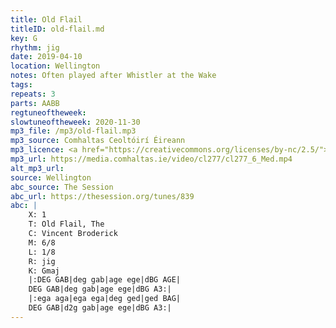 ```yaml
---
title: Old Flail
titleID: old-flail.md
key: G
rhythm: jig
date: 2019-04-10
location: Wellington
notes: Often played after Whistler at the Wake
tags:
repeats: 3
parts: AABB
regtuneoftheweek:
slowtuneoftheweek: 2020-11-30
mp3_file: /mp3/old-flail.mp3
mp3_source: Comhaltas Ceoltóirí Éireann
mp3_licence: <a href="https://creativecommons.org/licenses/by-nc/2.5/">CC-BY-NC-2.5</a>
mp3_url: https://media.comhaltas.ie/video/cl277/cl277_6_Med.mp4
alt_mp3_url:
source: Wellington
abc_source: The Session
abc_url: https://thesession.org/tunes/839
abc: |
    X: 1
    T: Old Flail, The
    C: Vincent Broderick
    M: 6/8
    L: 1/8
    R: jig
    K: Gmaj
    |:DEG GAB|deg gab|age ege|dBG AGE|
    DEG GAB|deg gab|age ege|dBG A3:|
    |:ega aga|ega ega|deg ged|ged BAG|
    DEG GAB|d2g gab|age ege|dBG A3:|
---
```

